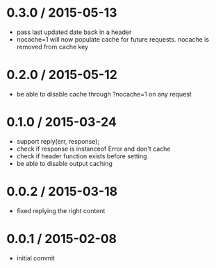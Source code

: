
0.3.0 / 2015-05-13
==================

  * pass last updated date back in a header
  * nocache=1 will now populate cache for future requests.  nocache is removed from cache key


0.2.0 / 2015-05-12
==================

  * be able to disable cache through ?nocache=1 on any request


0.1.0 / 2015-03-24
==================

  * support reply(err, response);
  * check if response is instanceof Error and don't cache
  * check if header function exists before setting
  * be able to disable output caching


0.0.2 / 2015-03-18
==================

  * fixed replying the right content


0.0.1 / 2015-02-08
==================

  * initial commit

